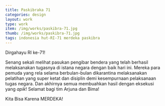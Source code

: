 ```yaml
---
title: Paskibraka 71
categories: design
layout: work
type: work
item: /img/works/paskibra-71.jpg
thumb: /img/works/paskibra-71.jpg
tags: indonesia hut-RI-71 merdeka paskibra
---
```

Dirgahayu RI ke-71!

Senang sekali melihat pasukan pengibar bendera yang telah berhasil melaksanakan tugasnya di istana negara dengan baik hari ini. Mereka para pemuda yang rela selama berbulan-bulan dikarantina melaksanakan pelatihan yang super ketat dan disiplin demi kesempurnaan pelaksanaan tugas negara. Dan akhirnya semua membuahkan hasil dengan eksekusi yang *apik*! Selamat bagi tim Arjuna dan Bima!

Kita Bisa Karena MERDEKA!